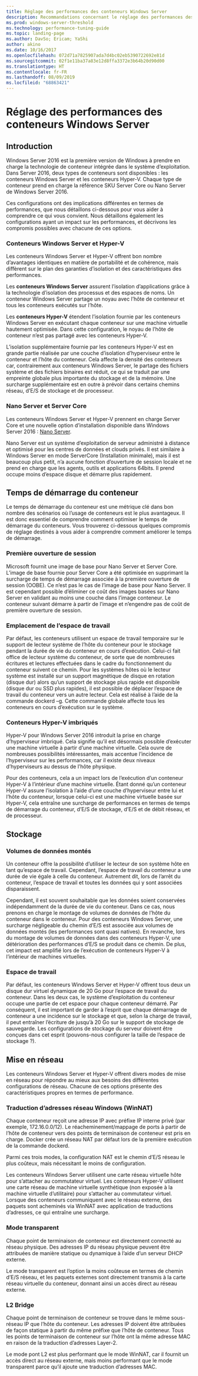```yaml
---
title: Réglage des performances des conteneurs Windows Server
description: Recommandations concernant le réglage des performances des conteneurs sur Windows Server 16
ms.prod: windows-server-threshold
ms.technology: performance-tuning-guide
ms.topic: landing-page
ms.author: DavSo; Ericam; YaShi
author: akino
ms.date: 10/16/2017
ms.openlocfilehash: 072d71a7825907ada7d4bc02eb5390722692e81d
ms.sourcegitcommit: 02f1e11ba37a83e12d8ffa3372e3b64b20d90d00
ms.translationtype: HT
ms.contentlocale: fr-FR
ms.lasthandoff: 08/09/2019
ms.locfileid: "68863421"
---
```

# <a name="performance-tuning-windows-server-containers"></a>Réglage des performances des conteneurs Windows Server

## <a name="introduction"></a>Introduction
Windows Server 2016 est la première version de Windows à prendre en charge la technologie de conteneur intégrée dans le système d’exploitation. Dans Server 2016, deux types de conteneurs sont disponibles : les conteneurs Windows Server et les conteneurs Hyper-V. Chaque type de conteneur prend en charge la référence SKU Server Core ou Nano Server de Windows Server 2016. 

Ces configurations ont des implications différentes en termes de performances, que nous détaillons ci-dessous pour vous aider à comprendre ce qui vous convient. Nous détaillons également les configurations ayant un impact sur les performances, et décrivons les compromis possibles avec chacune de ces options.

### <a name="windows-server-container-and-hyper-v-containers"></a>Conteneurs Windows Server et Hyper-V

Les conteneurs Windows Server et Hyper-V offrent bon nombre d’avantages identiques en matière de portabilité et de cohérence, mais diffèrent sur le plan des garanties d’isolation et des caractéristiques des performances.

Les **conteneurs Windows Server** assurent l’isolation d’applications grâce à la technologie d’isolation des processus et des espaces de noms. Un conteneur Windows Server partage un noyau avec l’hôte de conteneur et tous les conteneurs exécutés sur l’hôte.

Les **conteneurs Hyper-V** étendent l’isolation fournie par les conteneurs Windows Server en exécutant chaque conteneur sur une machine virtuelle hautement optimisée. Dans cette configuration, le noyau de l’hôte de conteneur n’est pas partagé avec les conteneurs Hyper-V.

L’isolation supplémentaire fournie par les conteneurs Hyper-V est en grande partie réalisée par une couche d’isolation d’hyperviseur entre le conteneur et l’hôte du conteneur. Cela affecte la densité des conteneurs car, contrairement aux conteneurs Windows Server, le partage des fichiers système et des fichiers binaires est réduit, ce qui se traduit par une empreinte globale plus importante du stockage et de la mémoire. Une surcharge supplémentaire est en outre à prévoir dans certains chemins réseau, d’E/S de stockage et de processeur.

### <a name="nano-server-and-server-core"></a>Nano Server et Server Core

Les conteneurs Windows Server et Hyper-V prennent en charge Server Core et une nouvelle option d’installation disponible dans Windows Server 2016 : [Nano Server](https://technet.microsoft.com/windows-server-docs/compute/nano-server/getting-started-with-nano-server). 

Nano Server est un système d’exploitation de serveur administré à distance et optimisé pour les centres de données et clouds privés. Il est similaire à Windows Server en mode ServerCore (Installation minimale), mais il est beaucoup plus petit, n’a aucune fonction d’ouverture de session locale et ne prend en charge que les agents, outils et applications 64bits. Il prend occupe moins d’espace disque et démarre plus rapidement.

## <a name="container-start-up-time"></a>Temps de démarrage du conteneur
Le temps de démarrage du conteneur est une métrique clé dans bon nombre des scénarios où l’usage de conteneurs est le plus avantageux. Il est donc essentiel de comprendre comment optimiser le temps de démarrage du conteneurs. Vous trouverez ci-dessous quelques compromis de réglage destinés à vous aider à comprendre comment améliorer le temps de démarrage.

### <a name="first-logon"></a>Première ouverture de session

Microsoft fournit une image de base pour Nano Server et Server Core. L’image de base fournie pour Server Core a été optimisée en supprimant la surcharge de temps de démarrage associée à la première ouverture de session (OOBE). Ce n’est pas le cas de l’image de base pour Nano Server. Il est cependant possible d’éliminer ce coût des images basées sur Nano Server en validant au moins une couche dans l’image conteneur. Le conteneur suivant démarre à partir de l’image et n’engendre pas de coût de première ouverture de session.
### <a name="scratch-space-location"></a>Emplacement de l’espace de travail

Par défaut, les conteneurs utilisent un espace de travail temporaire sur le support de lecteur système de l’hôte du conteneur pour le stockage pendant la durée de vie du conteneur en cours d’exécution. Celui-ci fait office de lecteur système du conteneur, de sorte que de nombreuses écritures et lectures effectuées dans le cadre du fonctionnement du conteneur suivent ce chemin. Pour les systèmes hôtes où le lecteur système est installé sur un support magnétique de disque en rotation (disque dur) alors qu’un support de stockage plus rapide est disponible (disque dur ou SSD plus rapides), il est possible de déplacer l’espace de travail du conteneur vers un autre lecteur. Cela est réalisé à l’aide de la commande dockerd –g. Cette commande globale affecte tous les conteneurs en cours d’exécution sur le système.

### <a name="nested-hyper-v-containers"></a>Conteneurs Hyper-V imbriqués
Hyper-V pour Windows Server 2016 introduit la prise en charge d’hyperviseur imbriqué. Cela signifie qu’il est désormais possible d’exécuter une machine virtuelle à partir d’une machine virtuelle. Cela ouvre de nombreuses possibilités intéressantes, mais accentue l’incidence de l’hyperviseur sur les performances, car il existe deux niveaux d’hyperviseurs au dessus de l’hôte physique.

Pour des conteneurs, cela a un impact lors de l’exécution d’un conteneur Hyper-V à l’intérieur d’une machine virtuelle. Étant donné qu’un conteneur Hyper-V assure l’isolation à l’aide d’une couche d’hyperviseur entre lui et l’hôte du conteneur, lorsque celui-ci est une machine virtuelle basée sur Hyper-V, cela entraîne une surcharge de performances en termes de temps de démarrage du conteneur, d’E/S de stockage, d’E/S et de débit réseau, et de processeur.

## <a name="storage"></a>Stockage
### <a name="mounted-data-volumes"></a>Volumes de données montés

Un conteneur offre la possibilité d’utiliser le lecteur de son système hôte en tant qu’espace de travail. Cependant, l’espace de travail du conteneur a une durée de vie égale à celle du conteneur. Autrement dit, lors de l’arrêt du conteneur, l’espace de travail et toutes les données qui y sont associées disparaissent.

Cependant, il est souvent souhaitable que les données soient conservées indépendamment de la durée de vie du conteneur. Dans ce cas, nous prenons en charge le montage de volumes de données de l’hôte du conteneur dans le conteneur. Pour des conteneurs Windows Server, une surcharge négligeable du chemin d’E/S est associée aux volumes de données montés (les performances sont quasi natives). En revanche, lors du montage de volumes de données dans des conteneurs Hyper-V, une détérioration des performances d’E/S se produit dans ce chemin. De plus, cet impact est amplifié lors de l’exécution de conteneurs Hyper-V à l’intérieur de machines virtuelles.

### <a name="scratch-space"></a>Espace de travail

Par défaut, les conteneurs Windows Server et Hyper-V offrent tous deux un disque dur virtuel dynamique de 20 Go pour l’espace de travail du conteneur. Dans les deux cas, le système d’exploitation du conteneur occupe une partie de cet espace pour chaque conteneur démarré. Par conséquent, il est important de garder à l’esprit que chaque démarrage de conteneur a une incidence sur le stockage et que, selon la charge de travail, il peut entraîner l’écriture de jusqu’à 20 Go sur le support de stockage de sauvegarde. Les configurations de stockage du serveur doivent être conçues dans cet esprit
(pouvons-nous configurer la taille de l’espace de stockage ?).

## <a name="networking"></a>Mise en réseau
Les conteneurs Windows Server et Hyper-V offrent divers modes de mise en réseau pour répondre au mieux aux besoins des différentes configurations de réseau. Chacune de ces options présente des caractéristiques propres en termes de performance.

### <a name="windows-network-address-translation-winnat"></a>Traduction d’adresses réseau Windows (WinNAT)

Chaque conteneur reçoit une adresse IP avec préfixe IP interne privé (par exemple, 172.16.0.0/12). Le réacheminement/mappage de ports à partir de l’hôte de conteneur vers des points de terminaison de conteneur est pris en charge. Docker crée un réseau NAT par défaut lors de la première exécution de la commande dockerd.

Parmi ces trois modes, la configuration NAT est le chemin d’E/S réseau le plus coûteux, mais nécessitant le moins de configuration. 

Les conteneurs Windows Server utilisent une carte réseau virtuelle hôte pour s’attacher au commutateur virtuel. Les conteneurs Hyper-V utilisent une carte réseau de machine virtuelle synthétique (non exposée à la machine virtuelle d’utilitaire) pour s’attacher au commutateur virtuel. Lorsque des conteneurs communiquent avec le réseau externe, des paquets sont acheminés via WinNAT avec application de traductions d’adresses, ce qui entraîne une surcharge.

### <a name="transparent"></a>Mode transparent

Chaque point de terminaison de conteneur est directement connecté au réseau physique. Des adresses IP du réseau physique peuvent être attribuées de manière statique ou dynamique à l’aide d’un serveur DHCP externe.

Le mode transparent est l’option la moins coûteuse en termes de chemin d’E/S réseau, et les paquets externes sont directement transmis à la carte réseau virtuelle du conteneur, donnant ainsi un accès direct au réseau externe.

### <a name="l2-bridge"></a>L2 Bridge
Chaque point de terminaison de conteneur se trouve dans le même sous-réseau IP que l’hôte du conteneur. Les adresses IP doivent être attribuées de façon statique à partir du même préfixe que l’hôte de conteneur. Tous les points de terminaison de conteneur sur l’hôte ont la même adresse MAC en raison de la traduction d’adresses Layer-2.

Le mode pont L2 est plus performant que le mode WinNAT, car il fournit un accès direct au réseau externe, mais moins performant que le mode transparent parce qu’il ajoute une traduction d’adresses MAC.




